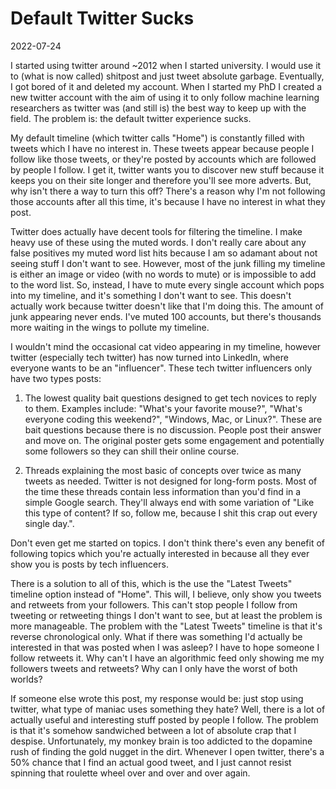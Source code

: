 # Default Twitter Sucks

<span class="date">2022-07-24</span>

I started using twitter around ~2012 when I started university. I would use it to (what is now called) shitpost and just tweet absolute garbage. Eventually, I got bored of it and deleted my account. When I started my PhD I created a new twitter account with the aim of using it to only follow machine learning researchers as twitter was (and still is) the best way to keep up with the field. The problem is: the default twitter experience sucks.

My default timeline (which twitter calls "Home") is constantly filled with tweets which I have no interest in. These tweets appear because people I follow like those tweets, or they're posted by accounts which are followed by people I follow. I get it, twitter wants you to discover new stuff because it keeps you on their site longer and therefore you'll see more adverts. But, why isn't there a way to turn this off? There's a reason why I'm not following those accounts after all this time, it's because I have no interest in what they post.

Twitter does actually have decent tools for filtering the timeline. I make heavy use of these using the muted words. I don't really care about any false positives my muted word list hits because I am so adamant about not seeing stuff I don't want to see. However, most of the junk filling my timeline is either an image or video (with no words to mute) or is impossible to add to the word list. So, instead, I have to mute every single account which pops into my timeline, and it's something I don't want to see. This doesn't actually work because twitter doesn't like that I'm doing this. The amount of junk appearing never ends. I've muted 100 accounts, but there's thousands more waiting in the wings to pollute my timeline.

I wouldn't mind the occasional cat video appearing in my timeline, however twitter (especially tech twitter) has now turned into LinkedIn, where everyone wants to be an "influencer". These tech twitter influencers only have two types posts:

1. The lowest quality bait questions designed to get tech novices to reply to them. Examples include: "What's your favorite mouse?", "What's everyone coding this weekend?", "Windows, Mac, or Linux?". These are bait questions because there is no discussion. People post their answer and move on. The original poster gets some engagement and potentially some followers so they can shill their online course.

2. Threads explaining the most basic of concepts over twice as many tweets as needed. Twitter is not designed for long-form posts. Most of the time these threads contain less information than you'd find in a simple Google search. They'll always end with some variation of "Like this type of content? If so, follow me, because I shit this crap out every single day.".

Don't even get me started on topics. I don't think there's even any benefit of following topics which you're actually interested in because all they ever show you is posts by tech influencers.

There is a solution to all of this, which is the use the "Latest Tweets" timeline option instead of "Home". This will, I believe, only show you tweets and retweets from your followers. This can't stop people I follow from tweeting or retweeting things I don't want to see, but at least the problem is more manageable. The problem with the "Latest Tweets" timeline is that it's reverse chronological only. What if there was something I'd actually be interested in that was posted when I was asleep? I have to hope someone I follow retweets it. Why can't I have an algorithmic feed only showing me my followers tweets and retweets? Why can I only have the worst of both worlds?

If someone else wrote this post, my response would be: just stop using twitter, what type of maniac uses something they hate? Well, there is a lot of actually useful and interesting stuff posted by people I follow. The problem is that it's somehow sandwiched between a lot of absolute crap that I despise. Unfortunately, my monkey brain is too addicted to the dopamine rush of finding the gold nugget in the dirt. Whenever I open twitter, there's a 50% chance that I find an actual good tweet, and I just cannot resist spinning that roulette wheel over and over and over again.
